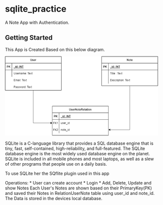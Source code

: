 # sqlite_practice

A Note App with Authentication.

## Getting Started

This App is Created Based on this below diagram.

![alt text](https://github.com/Fahim227/sqlite_practice/blob/master/Untitled%20Diagram.drawio.png?raw=true)

SQLite is a C-language library that provides a SQL database engine that is tiny,
fast, self-contained, high-reliability, and full-featured. 
The SQLite database engine is the most widely used database engine on the planet.
SQLite is included in all mobile phones and most laptops, as well as a slew of other programs that people use on a daily basis.

To use SQLite her the SQflite plugin used in this app

Operations:
    * User can create account
    * Login
    * Add, Delete, Update and show Notes
Each User's Notes are shown based on their PrimaryKey(PK) and saved their Notes in RelationUserNote table using user_id and note_id.
The Data is stored in the devices local database.